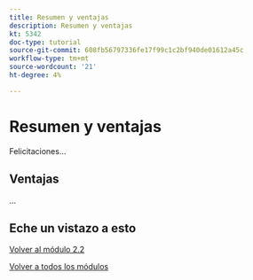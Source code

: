 ```yaml
---
title: Resumen y ventajas
description: Resumen y ventajas
kt: 5342
doc-type: tutorial
source-git-commit: 608fb56797336fe17f99c1c2bf940de01612a45c
workflow-type: tm+mt
source-wordcount: '21'
ht-degree: 4%

---
```


# Resumen y ventajas

Felicitaciones...

## Ventajas

...

## Eche un vistazo a esto

[Volver al módulo 2.2](./workfront.md)

[Volver a todos los módulos](../../../overview.md)
